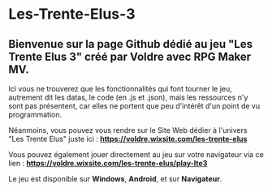 # Les-Trente-Elus-3

## Bienvenue sur la page Github dédié au jeu "Les Trente Elus 3" créé par Voldre avec RPG Maker MV.

Ici vous ne trouverez que les fonctionnalités qui font tourner le jeu, autrement dit les datas, le code (en .js et .json), mais les ressources n'y sont pas présentent, car elles ne portent que peu d'intérêt d'un point de vu programmation.

Néanmoins, vous pouvez vous rendre sur le Site Web dédier à l'univers "Les Trente Elus" juste ici : **https://voldre.wixsite.com/les-trente-elus**

Vous pouvez également jouer directement au jeu sur votre navigateur via ce lien : **https://voldre.wixsite.com/les-trente-elus/play-lte3**

Le jeu est disponible sur **Windows**, **Android**, et sur **Navigateur**.
